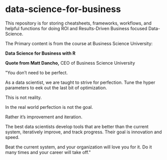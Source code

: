 # data-science-for-business

This repository is for storing cheatsheets, frameworks, workflows, and helpful functions for doing ROI and Results-Driven Business focused Data-Science.

The Primary content is from the course at Business Science University: 

**Data Science for Business with R**


**Quote from Matt Dancho,** CEO of Business Science University

"You don’t need to be perfect. 

As a data scientist, we are taught to strive for perfection. Tune the hyper parameters to eek out the last bit of optimization. 

This is not reality. 

In the real world perfection is not the goal. 

Rather it’s improvement and iteration. 

The best data scientists develop tools that are better than the current system, iteratively improve, and track progress. Their goal is innovation and speed. 

Beat the current system, and your organization will love you for it. Do it many times and your career will take off."
